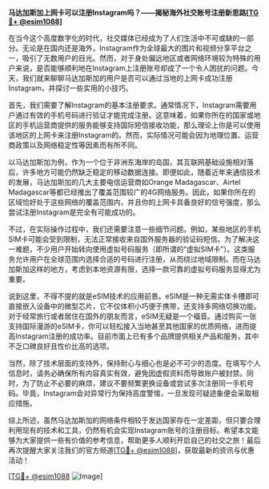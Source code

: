 **马达加斯加上网卡可以注册Instagram吗？——揭秘海外社交账号注册新思路[[TG💪+ @esim1088](https://t.me/s/esim1088)]**

在当今这个高度数字化的时代，社交媒体已经成为了人们生活中不可或缺的一部分。无论是在国内还是海外，Instagram作为全球最大的图片和视频分享平台之一，吸引了无数用户的目光。然而，对于身处偏远地区或者网络环境较为特殊的用户来说，是否能够顺利地在Instagram上注册账号却成了一个令人困扰的问题。今天，我们就来聊聊马达加斯加的用户是否可以通过当地的上网卡成功注册Instagram，并探讨一些实用的小技巧。

首先，我们需要了解Instagram的基本注册要求。通常情况下，Instagram需要用户通过有效的手机号码进行验证才能完成注册。这意味着，如果你所在的国家或地区的手机运营商提供的服务能够支持国际短信接收功能，那么理论上你是可以使用该地区的上网卡来注册Instagram的。然而，实际情况可能会因为地理位置、运营商政策以及网络稳定性等因素而有所不同。

以马达加斯加为例，作为一个位于非洲东海岸的岛国，其互联网基础设施相对落后，许多地方可能仍然缺乏稳定的移动数据连接。即便如此，随着近年来通信技术的发展，马达加斯加的几大主要电信运营商如Orange Madagascar、Airtel Madagascar等都已经推出了覆盖范围较广的4G网络服务。因此，如果你所在的区域恰好处于这些网络的覆盖范围内，并且你的上网卡具备良好的信号强度，那么尝试注册Instagram是完全有可能成功的。

不过，在实际操作过程中，我们还需要注意一些细节问题。例如，某些地区的手机SIM卡可能会受到限制，无法正常接收来自国外服务器的验证码短信。为了解决这一难题，不少用户开始转向使用虚拟号码服务（即所谓的“虚拟SIM卡”）。这类服务允许用户在全球范围内选择合适的号码进行注册，从而绕过地域限制。而在马达加斯加这样的地方，考虑到本地资源有限，选择一款可靠的虚拟号码服务显得尤为重要。

说到这里，不得不提的就是eSIM技术的应用前景。eSIM是一种无需实体卡槽即可直接嵌入设备中的微型芯片，它不仅体积小巧便于携带，还支持多网络切换功能。对于经常旅行或者居住在国外的朋友而言，eSIM无疑是一个福音。通过购买一张支持国际漫游的eSIM卡，你可以轻松接入当地甚至其他国家的优质网络，进而提高Instagram注册的成功率。目前市面上已有多个品牌提供相关产品和服务，其中不乏口碑良好且性价比高的选项。

当然，除了技术层面的支持外，保持耐心与细心也是必不可少的态度。在填写个人信息时，请务必确保所有内容真实有效，避免因虚假资料而导致账户被封禁。同时，为了防止不必要的麻烦，建议不要频繁更换设备或尝试多次注册同一手机号码。毕竟，Instagram会对异常行为保持高度警惕，一旦发现可疑迹象便会采取相应措施。

综上所述，虽然马达加斯加的网络条件相较于发达国家存在一定差距，但只要合理利用现有的技术和工具，仍然有机会实现Instagram账号的注册目标。希望本文能够为大家提供一些有价值的参考信息，帮助更多人顺利开启自己的社交之旅！最后再次提醒大家关注我们的官方频道[[TG💪+ @esim1088](https://t.me/s/esim1088)]，获取最新的资讯与优惠活动！

[[TG💪+ @esim1088](https://t.me/s/esim1088) ![Image](https://i.postimg.cc/4NQfJmqS/Snipaste-2025-05-13-00-14-12.png)]